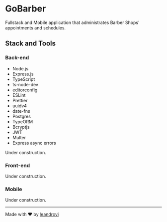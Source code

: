 # GoBarber

Fullstack and Mobile application that administrates Barber Shops' appointments and schedules.

## Stack and Tools

### Back-end

- Node.js
- Express.js
- TypeScript
- ts-node-dev
- editorconfig
- ESLint
- Prettier
- uuidv4
- date-fns
- Postgres
- TypeORM
- Bcryptjs
- JWT
- Multer
- Express async errors

Under construction.

### Front-end

Under construction.

### Mobile

Under construction.

---

Made with :heart: by [leandrovi](https://github.com/leandrovi)

